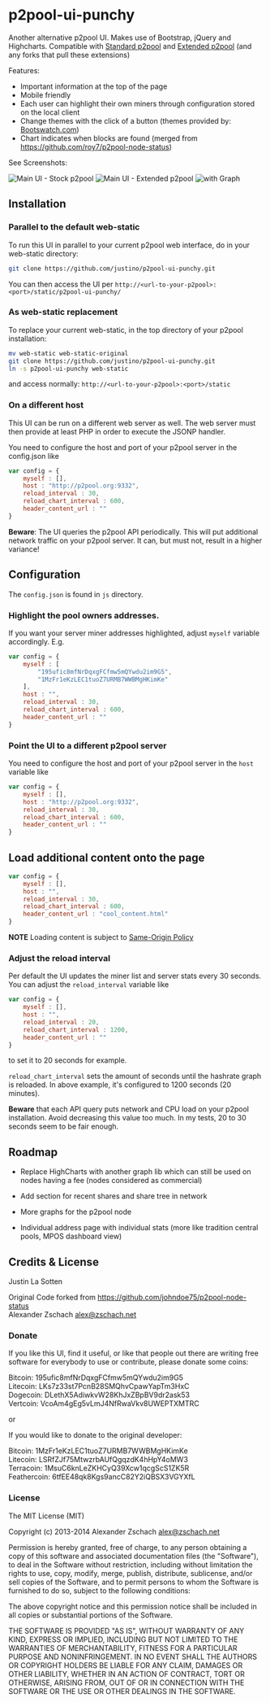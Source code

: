 p2pool-ui-punchy
==================

Another alternative p2pool UI.
Makes use of Bootstrap, jQuery and Highcharts.
Compatible with [Standard p2pool](https://github.com/forrestv/p2pool) and [Extended p2pool](https://github.com/mmouse-/p2pool-vtc) (and any forks that pull these extensions)

Features:
- Important information at the top of the page
- Mobile friendly
- Each user can highlight their own miners through configuration stored on the local client
- Change themes with the click of a button (themes provided by: [Bootswatch.com](http://bootswatch.com))
- Chart indicates when blocks are found (merged from https://github.com/roy7/p2pool-node-status)

See Screenshots:

![Main UI - Stock p2pool](/img/screenshot_stock_p2pool.png?raw=true "Main UI - Stock p2pool")
![Main UI - Extended p2pool](/img/screenshot_extended_p2pool.png?raw=true "Main UI - Extended p2pool")
![with Graph](/img/screenshot-graph.png?raw=true "with Graph")

## Installation

### Parallel to the default web-static

To run this UI in parallel to your current p2pool web interface, do in your web-static directory:

``` Bash
git clone https://github.com/justino/p2pool-ui-punchy.git
```

You can then access the UI per `http://<url-to-your-p2pool>:<port>/static/p2pool-ui-punchy/`

### As web-static replacement

To replace your current web-static, in the top directory of your p2pool installation:

``` Bash
mv web-static web-static-original
git clone https://github.com/justino/p2pool-ui-punchy.git
ln -s p2pool-ui-punchy web-static
```

and access normally: `http://<url-to-your-p2pool>:<port>/static`

### On a different host

This UI can be run on a different web server as well.  The web server must then provide at least PHP in order to execute the JSONP handler.

You need to configure the host and port of your p2pool server in the config.json like

``` JavaScript
var config = {
    myself : [],
    host : "http://p2pool.org:9332",
    reload_interval : 30,
    reload_chart_interval : 600,
    header_content_url : ""
}
```

**Beware**:  The UI queries the p2pool API periodically.  This will put additional network traffic on your p2pool server.  It can, but must not, result in a higher variance!

## Configuration

The `config.json` is found in `js` directory.

### Highlight the pool owners addresses.

If you want your server miner addresses highlighted, adjust `myself` variable accordingly. E.g.

``` JavaScript
var config = {
    myself : [
        "195ufic8mfNrDqxgFCfmw5mQYwdu2im9G5",
        "1MzFr1eKzLEC1tuoZ7URMB7WWBMgHKimKe"
    ],
    host : "",
    reload_interval : 30,
    reload_chart_interval : 600,
    header_content_url : ""
}
```

### Point the UI to a different p2pool server

You need to configure the host and port of your p2pool server in the `host` variable like

``` JavaScript
var config = {
    myself : [],
    host : "http://p2pool.org:9332",
    reload_interval : 30,
    reload_chart_interval : 600,
    header_content_url : ""
}
```

## Load additional content onto the page

``` JavaScript
var config = {
    myself : [],
    host : "",
    reload_interval : 30,
    reload_chart_interval : 600,
    header_content_url : "cool_content.html"
}
```

**NOTE** Loading content is subject to [Same-Origin Policy](http://en.wikipedia.org/wiki/Same_origin_policy)

### Adjust the reload interval

Per default the UI updates the miner list and server stats every 30 seconds.  You can adjust the `reload_interval` variable like

``` JavaScript
var config = {
    myself : [],
    host : "",
    reload_interval : 20,
    reload_chart_interval : 1200,
    header_content_url : ""
}
```

to set it to 20 seconds for example.

`reload_chart_interval` sets the amount of seconds until the hashrate graph is reloaded.  In above example, it's configured to 1200 seconds (20 minutes).

**Beware** that each API query puts network and CPU load on your p2pool installation.  Avoid decreasing this value too much.  In my tests, 20 to 30 seconds seem to be fair enough.

## Roadmap

- Replace HighCharts with another graph lib which can still be used on nodes having a fee (nodes considered as commercial)

- Add section for recent shares and share tree in network

- More graphs for the p2pool node

- Individual address page with individual stats (more like tradition central pools, MPOS dashboard view)

## Credits & License

Justin La Sotten

Original Code forked from https://github.com/johndoe75/p2pool-node-status    
Alexander Zschach <alex@zschach.net>

### Donate

If you like this UI, find it useful, or like that people out there are writing free software for everybody to use or contribute, please donate some coins:

Bitcoin: 195ufic8mfNrDqxgFCfmw5mQYwdu2im9G5   
Litecoin: LKs7z33st7PcnB28SMQhvCpawYapTm3HxC   
Dogecoin: DLethX5AdiwkvW28KhJxZBpBV9dr2ask53    
Vertcoin: VcoAm4gEg5vLmJ4NfRwaVkv8UWEPTXMTRC   

or

If you would like to donate to the original developer:

Bitcoin: 1MzFr1eKzLEC1tuoZ7URMB7WWBMgHKimKe   
Litecoin: LSRfZJf75MtwzrbAUfQgqzdK4hHpY4oMW3   
Terracoin: 1MsuC6knLeZKHCyQ39Xcw1qcgScS1ZK5R   
Feathercoin: 6tfEE48qk8Kgs9ancC82Y2iQBSX3VGYXfL   

### License

The MIT License (MIT)

Copyright (c) 2013-2014 Alexander Zschach alex@zschach.net

Permission is hereby granted, free of charge, to any person obtaining a copy of this software and associated documentation files (the "Software"), to deal in the Software without restriction, including without limitation the rights to use, copy, modify, merge, publish, distribute, sublicense, and/or sell copies of the Software, and to permit persons to whom the Software is furnished to do so, subject to the following conditions:

The above copyright notice and this permission notice shall be included in all copies or substantial portions of the Software.

THE SOFTWARE IS PROVIDED "AS IS", WITHOUT WARRANTY OF ANY KIND, EXPRESS OR IMPLIED, INCLUDING BUT NOT LIMITED TO THE WARRANTIES OF MERCHANTABILITY, FITNESS FOR A PARTICULAR PURPOSE AND NONINFRINGEMENT. IN NO EVENT SHALL THE AUTHORS OR COPYRIGHT HOLDERS BE LIABLE FOR ANY CLAIM, DAMAGES OR OTHER LIABILITY, WHETHER IN AN ACTION OF CONTRACT, TORT OR OTHERWISE, ARISING FROM, OUT OF OR IN CONNECTION WITH THE SOFTWARE OR THE USE OR OTHER DEALINGS IN THE SOFTWARE.

